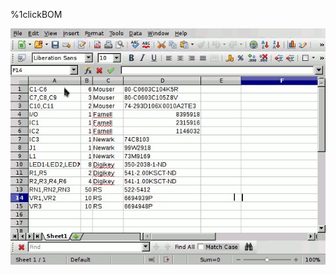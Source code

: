 %1clickBOM
<script type"text/javascript" src="gfycat.js"></script>
 <link href="/favicon.ico" rel="shortcut icon" type="image/x-icon">
 <script type"text/javascript">
    function setFavicon() {
        var link = $('link[type="image/x-icon"]').remove().attr("href");
        $('<link href="'+ link +'" rel="shortcut icon" type="image/x-icon" />').appendTo('head');
    };
    setFavicon();
</script>
<center><div class="gfyitem" data-title=true data-autoplay=false data-controls=true data-expand=false data-id="EminentSecondaryInsect" ><img src=demo.gif></div></center>
